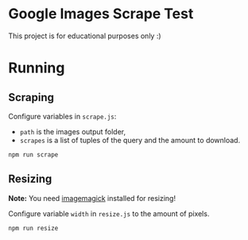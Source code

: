 # Google Images Scrape Test

This project is for educational purposes only :)

# Running

## Scraping

Configure variables in `scrape.js`:
- `path` is the images output folder,
- `scrapes` is a list of tuples of the query and the amount to download.

`npm run scrape`

## Resizing


**Note:** You need [imagemagick](https://imagemagick.org/script/download.php) installed for resizing!

Configure variable `width` in `resize.js` to the amount of pixels.

`npm run resize`
